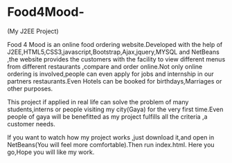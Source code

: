 # Food4Mood-
(My J2EE Project)

Food 4 Mood is an online food ordering website.Developed with the help of J2EE,HTML5,CSS3,javascript,Bootstrap,Ajax,jquery,MYSQL and NetBeans ,the website provides the customers with the facility to view different menus from different restaurants ,compare and order online.Not only online ordering is involved,people can even apply for jobs and internship in our partners restaurants.Even Hotels can be booked for birthdays,Marriages or other purposes.

This project if applied in real life can solve the problem of many students,interns or people visiting my city(Gaya) for the very first time.Even people of gaya will be  benefitted as my project fulfills all the criteria ,a customer needs.

If you want to watch how my project works ,just download it,and open in NetBeans(You will feel more comfortable).Then run index.html.
Here you go,Hope you will like my work.

